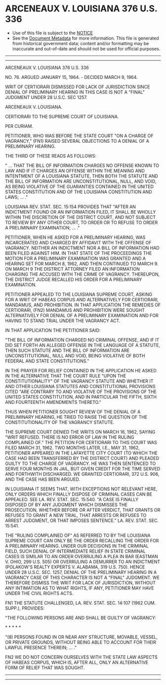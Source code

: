---
---

# ARCENEAUX V. LOUISIANA 376 U.S. 336

* Use of this file is subject to the [NOTICE](https://github.com/publicdocs/notice/blob/master/NOTICE)
* See the [Document Metadata](../../../) for more information.
  This file is generated from historical government data; content and/or formatting may be inaccurate and out-of-date and should not be used for official purposes.

----------
----------

ARCENEAUX V. LOUISIANA 376 U.S. 336

NO. 76.  ARGUED JANUARY 15, 1964.  - DECIDED MARCH 9, 1964.

WRIT OF CERTIORARI DISMISSED FOR LACK OF JURISDICTION SINCE DENIAL OF PRELIMINARY HEARING IN THIS CASE IS NOT A "FINAL" JUDGMENT UNDER 28 U.S.C. SEC 1257.

ARCENEAUX V. LOUISIANA.

CERTIORARI TO THE SUPREME COURT OF LOUISIANA.

PER CURIAM.

PETITIONER, WHO WAS BEFORE THE STATE COURT "ON A CHARGE OF VAGRANCY," (FN1) RAISED SEVERAL OBJECTIONS TO A DENIAL OF A PRELIMINARY HEARING.

THE THIRD OF THESE READS AS FOLLOWS:

"  ...  THAT THE BILL OF INFORMATION CHARGES NO OFFENSE KNOWN TO LAW AND IF IT CHARGES AN OFFENSE WITHIN THE MEANING AND INTENTMENT OF A LOUISIANA STATUTE, THEN BOTH THE STATUTE AND THE BILL OF INFORMATION ARE UNCONSTITUTIONAL, NULL, AND VOID, AS BEING VIOLATIVE OF THE GUARANTIES CONTAINED IN THE UNITED STATES CONSTITUTION AND OF THE LOUISIANA CONSTITUTION AND LAWS; ...  ."

LOUISIANA REV. STAT. SEC. 15:154 PROVIDES THAT "AFTER AN INDICTMENT FOUND OR AN INFORMATION FILED, IT SHALL BE WHOLLY WITHIN THE DISCRETION OF THE DISTRICT COURT, AND NOT SUBJECT TO REVIEW BY ANY OTHER COURT, TO ORDER OR TO REFUSE TO ORDER A PRELIMINARY EXAMINATION; ...  ."

PETITIONER, WHEN HE ASKED FOR A PRELIMINARY HEARING, WAS INCARCERATED AND CHARGED BY AFFIDAVIT WITH THE OFFENSE OF VAGRANCY.  NEITHER AN INDICTMENT NOR A BILL OF INFORMATION HAD BEEN FILED AGAINST HIM.  IN THAT STATE OF THE PROCEEDINGS THE MOTION FOR A PRELIMINARY EXAMINATION WAS GRANTED AND A HEARING SET FOR MARCH 8, 1962, AND THEN CONTINUED TO MARCH 9.  ON MARCH 9 THE DISTRICT ATTORNEY FILED AN INFORMATION CHARGING THE ACCUSED WITH THE CRIME OF VAGRANCY.  THEREUPON, THE DISTRICT JUDGE RECALLED HIS ORDER FOR A PRELIMINARY EXAMINATION.

PETITIONER APPEALED TO THE LOUISIANA SUPREME COURT, ASKING FOR A WRIT OF HABEAS CORPUS AND ALTERNATIVELY FOR CERTIORARI, MANDAMUS, AND PROHIBITION.  IN THAT APPLICATION THE REMEDIES OF CERTIORARI, (FN2) MANDAMUS AND PROHIBITION WERE SOUGHT ALTERNATIVELY FOR DENIAL OF A PRELIMINARY EXAMINATION AND FOR HAVING TO STAND TRIAL UNDER THE VAGRANCY ACT.

IN THAT APPLICATION THE PETITIONER SAID:

"THE BILL OF INFORMATION CHARGED NO CRIMINAL OFFENSE, AND IF IT DID SET FORTH AN ALLEGED OFFENSE IN THE LANGUAGE OF A STATUTE, THEN SUCH STATUTE AND THE BILL OF INFORMATION ARE UNCONSTITUTIONAL, NULL AND VOID, BEING VIOLATIVE OF BOTH FEDERAL AND STATE CONSTITUTIONS."

IN THE PRAYER FOR RELIEF CONTAINED IN THE APPLICATION HE ASKED IN THE ALTERNATIVE THAT THE COURT RULE "UPON THE CONSTITUTIONALITY" OF THE VAGRANCY STATUTE AND WHETHER IT AND OTHER LOUISIANA STATUTES AND CONSTITUTIONAL PROVISIONS CITED "ARE CONTRARY TO AND VIOLATIVE OF THE PROVISIONS OF THE UNITED STATES CONSTITUTION, AND IN PARTICULAR THE FIFTH, SIXTH AND FOURTEENTH AMENDMENTS THERETO."

THUS WHEN PETITIONER SOUGHT REVIEW OF THE DENIAL OF A PRELIMINARY HEARING, HE TRIED TO RAISE THE QUESTION OF THE CONSTITUTIONALITY OF THE VAGRANCY STATUTE.

THE SUPREME COURT DENIED THE WRITS ON MARCH 16, 1962, SAYING "WRIT REFUSED.  THERE IS NO ERROR OF LAW IN THE RULING COMPLAINED OF."  THE PETITION FOR CERTIORARI TO THIS COURT WAS FILED MARCH 31, 1962.  TWO MONTHS LATER, I.E., MAY 31, 1962, PETITIONER APPEARED IN THE LAFAYETTE CITY COURT (TO WHICH THE CASE HAD BEEN TRANSFERRED BY THE DISTRICT COURT) AND PLEADED GUILTY TO THE CHARGE OF VAGRANCY.  HE WAS THEN SENTENCED TO SERVE FOUR MONTHS IN JAIL, BUT GIVEN CREDIT FOR THE TIME SERVED AND FORTHWITH DISCHARGED.  WE GRANTED CERTIORARI, 372 U.S. 906, AND THE CASE HAS BEEN ARGUED.

IN LOUISIANA IT SEEMS THAT, WITH EXCEPTIONS NOT RELEVANT HERE, ONLY ORDERS WHICH FINALLY DISPOSE OF CRIMINAL CASES CAN BE APPEALED.  SEE LA. REV. STAT. SEC. 15:540.  "A CASE IS FINALLY DISPOSED OF BY ANY JUDGMENT WHICH DISMISSES THE PROSECUTION, WHETHER BEFORE OR AFTER VERDICT, THAT GRANTS OR REFUSES TO GRANT A NEW TRIAL, THAT ARRESTS OR REFUSES TO ARREST JUDGMENT, OR THAT IMPOSES SENTENCE."   LA. REV. STAT. SEC. 15:541.

THE "RULING COMPLAINED OF" AS REFERRED TO BY THE LOUISIANA SUPREME COURT CAN ONLY BE THE ORDER RECALLING THE ORDER FOR A PRELIMINARY HEARING.  UNDER OUR DECISIONS IN THE CRIMINAL FIELD, SUCH DENIAL OF INTERMEDIATE RELIEF IN STATE CRIMINAL CASES IS SIMILAR TO AN ORDER OVERRULING A PLEA IN BAR (EASTMAN V. OHIO, 299 U.S. 505) OR OVERRULING A DEMURRER TO AN INDICTMENT (POLAKOW'S REALTY EXPERTS V. ALABAMA, 319 U.S. 750).  HENCE UNDER 28 U.S.C. SEC. 1257, DENIAL OF THE PRELIMINARY HEARING IN A VAGRANCY CASE OF THIS CHARACTER IS NOT A "FINAL" JUDGMENT.  WE THEREFORE DISMISS THE WRIT FOR LACK OF JURISDICTION, WITHOUT ANY INTIMATION AS TO WHAT RIGHTS, IF ANY, PETITIONER MAY HAVE UNDER THE CIVIL RIGHTS ACTS.

FN1  THE STATUTE CHALLENGED, LA. REV. STAT. SEC. 14:107 (1962 CUM. SUPP.), PROVIDES:

"THE FOLLOWING PERSONS ARE AND SHALL BE GUILTY OF VAGRANCY:

\*   \*         \*         \*         \*

"(8)  PERSONS FOUND IN OR NEAR ANY STRUCTURE, MOVABLE, VESSEL, OR PRIVATE GROUNDS, WITHOUT BEING ABLE TO ACCOUNT FOR THEIR LAWFUL PRESENCE THEREIN; ...  ."

FN2  WE DO NOT CONCERN OURSELVES WITH THE STATE LAW ASPECTS OF HABEAS CORPUS, WHICH IS, AFTER ALL, ONLY AN ALTERNATIVE FORM OF RELIEF THAT WAS SOUGHT.


----------
----------

